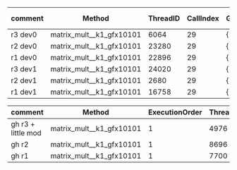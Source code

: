 
| comment | Method                   | ThreadID | CallIndex | GlobalWorkSize | WorkGroupSize | Time      | LocalMemSize | VGPRs | SGPRs | KernelOccupancy | ScratchRegs | Wavefronts | VALUInsts | SALUInsts | VFetchInsts | SFetchInsts | VWriteInsts | LDSInsts | GDSInsts | VALUUtilization (%) | VALUBusy (%) | SALUBusy (%) | FetchSize    | WriteSize | L0CacheHit (%) | L1CacheHit (%) | L2CacheHit (%) | MemUnitBusy (%) | MemUnitStalled (%) | WriteUnitStalled (%) | LDSBankConflict (%) |
| ------- | ------------------------ | -------- | --------- | -------------- | ------------- | --------- | ------------ | ----- | ----- | --------------- | ----------- | ---------- | --------- | --------- | ----------- | ----------- | ----------- | -------- | -------- | ------------------- | ------------ | ------------ | ------------ | --------- | -------------- | -------------- | -------------- | --------------- | ------------------ | -------------------- | ------------------- |
| r3 dev0 | matrix_mult__k1_gfx10101 | 6064     | 29        | {518 518 1}    | {7 7 1}       | 90.74824  | 6272         | 126   | 35    | 25              | 0           | 10952.00   | 174578.00 | 727.00    | 716.00      | 5.00        | 0.00        | 22912.00 | 0.00     | 76.56               | 19.70        | 0.16         | 8136717.31   | 18711.91  | 20.88          | 13.75          | 62.13          | 41.70           | 1.39               | 0.00                 | 22.09               |
| r2 dev0 | matrix_mult__k1_gfx10101 | 23280    | 29        | { 2048 2048 1} | { 16 16 1}    | 107.42356 | 2048         | 48    | 35    | 80              | 0           | 131072.00  | 15648.00  | 1258.00   | 1250.00     | 5.00        | 0.00        | 11250.00 | 0.00     | 100.00              | 20.18        | 3.0          | 12976841.25  | 16384.50  | 0.03           | 16.99          | 59.40          | 96.99           | 0.23               | 0.01                 | 0.00                |
| r1 dev0 | matrix_mult__k1_gfx10101 | 22896    | 29        | { 2048 2048 1} | NULL          | 544.41852 | 0            | 15    | 35    | 80              | 0           | 131072.00  | 100016.00 | 20005.00  | 0.00        | 5.00        | 0.00        | 0.00     | 0.00     | 100.00              | 28.26        | 9.42         | 156963916.50 | 17107.34  | 49.92          | 0.46           | 3.73           | 99.87           | 0.00               | 0.00                 | 0.00                |
| r3 dev1 | matrix_mult__k1_gfx10101 | 24020    | 29        | { 518 518 1}   | { 7 7 1}      | 78.08304  | 6272         | 126   | 35    | 25              | 0           | 10952.00   | 174578.00 | 727.00    | 716.00      | 5.00        | 0.00        | 22912.00 | 0.00     | 76.56               | 23.21        | 0.19         | 7990586.00   | 18127.94  | 20.93          | 8.21           | 63.00          | 48.07           | 1.43               | 0.00                 | 21.15               |
| r2 dev1 | matrix_mult__k1_gfx10101 | 2680     | 29        | { 2048 2048 1} | { 16 16 1}    | 107.27056 | 2048         | 48    | 35    | 80              | 0           | 131072.00  | 15648.00  | 1258.00   | 1250.00     | 5.00        | 0.00        | 11250.00 | 0.00     | 100.00              | 10.18        | 3.00         | 14479743.88  | 16384.50  | 0.03           | 17.42          | 57.82          | 98.17           | 0.23               | 0.00                 | 0.00                |
| r1 dev1 | matrix_mult__k1_gfx10101 | 16758    | 29        | { 2048 2048 1} | NULL          | 543.29528 | 0            | 15    | 35    | 80              | 0           | 131072.00  | 100016.00 | 20005.00  | 0.00        | 5.00        | 0.00        | 0.00     | 0.00     | 100.00              | 28.25        | 9.42         | 157415061.13 | 18262.38  | 49.94          | 0.46           | 3.74           | 99.87           | 0.00               | 0.00                 | 0.00                |



| comment            | Method                   | ExecutionOrder | ThreadID | CallIndex | GlobalWorkSize | WorkGroupSize | Time     | LocalMemSize | VGPRs | SGPRs | ScratchRegs | Wavefronts | VALUInsts | SALUInsts | VFetchInsts | SFetchInsts | VWriteInsts | LDSInsts | GDSInsts | VALUUtilization | VALUBusy | SALUBusy | FetchSize  | WriteSize | L0CacheHit | L1CacheHit | L2CacheHit | MemUnitBusy | MemUnitStalled | WriteUnitStalled | LDSBankConflict |
| ------------------ | ------------------------ | -------------- | -------- | --------- | -------------- | ------------- | -------- | ------------ | ----- | ----- | ----------- | ---------- | --------- | --------- | ----------- | ----------- | ----------- | -------- | -------- | --------------- | -------- | -------- | ---------- | --------- | ---------- | ---------- | ---------- | ----------- | -------------- | ---------------- | --------------- |
| gh r3 + little mod | matrix_mult__k1_gfx10101 | 1              | 4976     | 29        | {518 518 1}    | {7 7 1}       | 18,59108 | 6272         | 200   | 35    | 0           | 10952,00   | 44494,00  | 155,00    | 148,00      | 5,00        | 0,00        | 4736,00  | 0,00     | 76,57           | 28,27    | 0,19     | 1193655,88 | 18524,78  | 19,30      | 13,00      | 69,85      | 37,61       | 0,84           | 0,00             | 20,68           |
| gh r2              | matrix_mult__k1_gfx10101 | 1              | 8696     | 29        | {2048 2048 1}  | {16 16 1}     | 22,09368 | 2048         | 48    | 35    | 0           | 131072,00  | 3349,00   | 264,00    | 256,00      | 5,00        | 0,00        | 2304,00  | 0,00     | 100,00          | 21,02    | 3,07     | 2169141,94 | 17278,16  | 0,14       | 38,95      | 59,81      | 96,38       | 0,29           | 0,00             | 0,00            |
|gh r1| matrix_mult__k1_gfx10101 | 1              | 7700     | 29        | {2048 2048 1}  | NULL          | 85,17840 | 0            | 15    | 35    | 0           | 131072,00  | 20496,00  | 4101,00   | 0,00        | 5,00        | 0,00        | 0,00     | 0,00     | 100,00          | 37,09    | 12,36    | 1769063,88 | 16384,50  | 50,05      | 6,51       | 94,30      | 99,24        | 0,00            | 0,00               | 0,00            |
